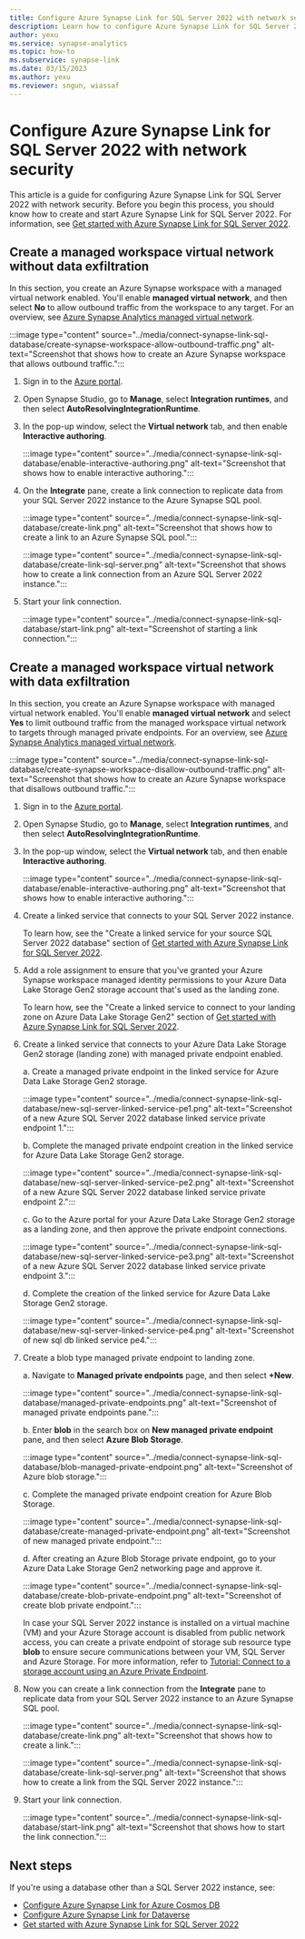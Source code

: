 ```yaml
---
title: Configure Azure Synapse Link for SQL Server 2022 with network security
description: Learn how to configure Azure Synapse Link for SQL Server 2022 with network security.
author: yexu
ms.service: synapse-analytics
ms.topic: how-to
ms.subservice: synapse-link
ms.date: 03/15/2023
ms.author: yexu
ms.reviewer: sngun, wiassaf
---
```


# Configure Azure Synapse Link for SQL Server 2022 with network security

This article is a guide for configuring Azure Synapse Link for SQL Server 2022 with network security. Before you begin this process, you should know how to create and start Azure Synapse Link for SQL Server 2022. For information, see [Get started with Azure Synapse Link for SQL Server 2022](connect-synapse-link-sql-server-2022.md). 

## Create a managed workspace virtual network without data exfiltration

In this section, you create an Azure Synapse workspace with a managed virtual network enabled. You'll enable **managed virtual network**, and then select **No** to allow outbound traffic from the workspace to any target. For an overview, see [Azure Synapse Analytics managed virtual network](../security/synapse-workspace-managed-vnet.md).

   :::image type="content" source="../media/connect-synapse-link-sql-database/create-synapse-workspace-allow-outbound-traffic.png" alt-text="Screenshot that shows how to create an Azure Synapse workspace that allows outbound traffic.":::

1. Sign in to the [Azure portal](https://portal.azure.com).

1. Open Synapse Studio, go to **Manage**, select **Integration runtimes**, and then select **AutoResolvingIntegrationRuntime**. 

1. In the pop-up window, select the **Virtual network** tab, and then enable **Interactive authoring**. 

   :::image type="content" source="../media/connect-synapse-link-sql-database/enable-interactive-authoring.png" alt-text="Screenshot that shows how to enable interactive authoring.":::

1. On the **Integrate** pane, create a link connection to replicate data from your SQL Server 2022 instance to the Azure Synapse SQL pool.

   :::image type="content" source="../media/connect-synapse-link-sql-database/create-link.png" alt-text="Screenshot that shows how to create a link to an Azure Synapse SQL pool.":::

   :::image type="content" source="../media/connect-synapse-link-sql-database/create-link-sql-server.png" alt-text="Screenshot that shows how to create a link connection from an Azure SQL Server 2022 instance.":::

1. Start your link connection.

   :::image type="content" source="../media/connect-synapse-link-sql-database/start-link.png" alt-text="Screenshot of starting a link connection.":::


## Create a managed workspace virtual network with data exfiltration

In this section, you create an Azure Synapse workspace with managed virtual network enabled. You'll enable **managed virtual network** and select **Yes** to limit outbound traffic from the managed workspace virtual network to targets through managed private endpoints. For an overview, see [Azure Synapse Analytics managed virtual network](../security/synapse-workspace-managed-vnet.md).

   :::image type="content" source="../media/connect-synapse-link-sql-database/create-synapse-workspace-disallow-outbound-traffic.png" alt-text="Screenshot that shows how to create an Azure Synapse workspace that disallows outbound traffic.":::

1. Sign in to the [Azure portal](https://portal.azure.com).

1. Open Synapse Studio, go to **Manage**, select **Integration runtimes**, and then select **AutoResolvingIntegrationRuntime**. 

1. In the pop-up window, select the **Virtual network** tab, and then enable **Interactive authoring**. 

   :::image type="content" source="../media/connect-synapse-link-sql-database/enable-interactive-authoring.png" alt-text="Screenshot that shows how to enable interactive authoring.":::

1. Create a linked service that connects to your SQL Server 2022 instance. 

   To learn how, see the "Create a linked service for your source SQL Server 2022 database" section of [Get started with Azure Synapse Link for SQL Server 2022](connect-synapse-link-sql-server-2022.md#create-a-linked-service-for-your-source-sql-server-2022-database).

1. Add a role assignment to ensure that you've granted your Azure Synapse workspace managed identity permissions to your Azure Data Lake Storage Gen2 storage account that's used as the landing zone. 

   To learn how, see the "Create a linked service to connect to your landing zone on Azure Data Lake Storage Gen2" section of [Get started with Azure Synapse Link for SQL Server 2022](connect-synapse-link-sql-server-2022.md#create-a-linked-service-to-connect-to-your-landing-zone-on-azure-data-lake-storage-gen2).

1. Create a linked service that connects to your Azure Data Lake Storage Gen2 storage (landing zone) with managed private endpoint enabled.

   a. Create a managed private endpoint in the linked service for Azure Data Lake Storage Gen2 storage.
   
     :::image type="content" source="../media/connect-synapse-link-sql-database/new-sql-server-linked-service-pe1.png" alt-text="Screenshot of a new Azure SQL Server 2022 database linked service private endpoint 1.":::

   b. Complete the managed private endpoint creation in the linked service for Azure Data Lake Storage Gen2 storage.
   
     :::image type="content" source="../media/connect-synapse-link-sql-database/new-sql-server-linked-service-pe2.png" alt-text="Screenshot of a new Azure SQL Server 2022 database linked service private endpoint 2.":::

   c. Go to the Azure portal for your Azure Data Lake Storage Gen2 storage as a landing zone, and then approve the private endpoint connections.
   
     :::image type="content" source="../media/connect-synapse-link-sql-database/new-sql-server-linked-service-pe3.png" alt-text="Screenshot of a new Azure SQL Server 2022 database linked service private endpoint 3.":::

   d. Complete the creation of the linked service for Azure Data Lake Storage Gen2 storage.
   
     :::image type="content" source="../media/connect-synapse-link-sql-database/new-sql-server-linked-service-pe4.png" alt-text="Screenshot of new sql db linked service pe4.":::

1. Create a blob type managed private endpoint to landing zone.

    a. Navigate to **Managed private endpoints** page, and then select **+New**.
    
     :::image type="content" source="../media/connect-synapse-link-sql-database/managed-private-endpoints.png" alt-text="Screenshot of managed private endpoints pane.":::

     b. Enter **blob** in the search box on **New managed private endpoint** pane, and then select **Azure Blob Storage**.

     :::image type="content" source="../media/connect-synapse-link-sql-database/blob-managed-private-endpoint.png" alt-text="Screenshot of Azure blob storage.":::

    c. Complete the managed private endpoint creation for Azure Blob Storage.
         
      :::image type="content" source="../media/connect-synapse-link-sql-database/create-managed-private-endpoint.png" alt-text="Screenshot of new managed private endpoint.":::

    d. After creating an Azure Blob Storage private endpoint, go to your Azure Data Lake Storage Gen2 networking page and approve it. 
    
      :::image type="content" source="../media/connect-synapse-link-sql-database/create-blob-private-endpoint.png" alt-text="Screenshot of create blob private endpoint.":::

    In case your SQL Server 2022 instance is installed on a virtual machine (VM) and your Azure Storage account is disabled from public network access, you can create a private endpoint of storage sub resource type **blob** to ensure secure communications between your VM, SQL Server and Azure Storage. For more information, refer to [Tutorial: Connect to a storage account using an Azure Private Endpoint](/azure/private-link/tutorial-private-endpoint-storage-portal).

1. Now you can create a link connection from the **Integrate** pane to replicate data from your SQL Server 2022 instance to an Azure Synapse SQL pool.

   :::image type="content" source="../media/connect-synapse-link-sql-database/create-link.png" alt-text="Screenshot that shows how to create a link.":::

   :::image type="content" source="../media/connect-synapse-link-sql-database/create-link-sql-server.png" alt-text="Screenshot that shows how to create a link from the SQL Server 2022 instance.":::

1. Start your link connection.

   :::image type="content" source="../media/connect-synapse-link-sql-database/start-link.png" alt-text="Screenshot that shows how to start the link connection.":::
 


## Next steps

If you're using a database other than a SQL Server 2022 instance, see:

* [Configure Azure Synapse Link for Azure Cosmos DB](../../cosmos-db/configure-synapse-link.md?context=/azure/synapse-analytics/context/context)
* [Configure Azure Synapse Link for Dataverse](/powerapps/maker/data-platform/azure-synapse-link-synapse?context=/azure/synapse-analytics/context/context)
* [Get started with Azure Synapse Link for SQL Server 2022](connect-synapse-link-sql-server-2022.md)
